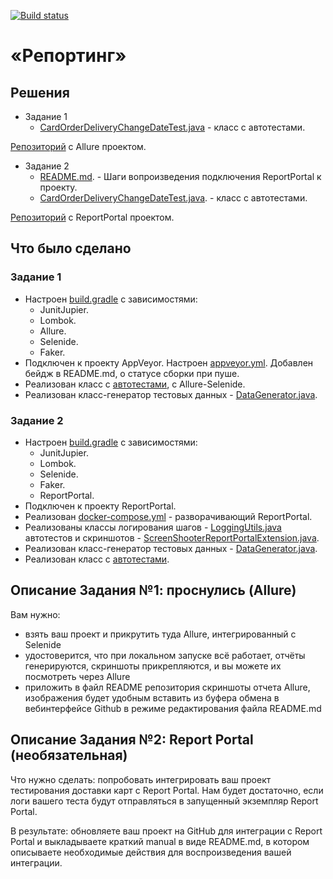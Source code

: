 [![Build status](https://ci.appveyor.com/api/projects/status/h0oln30eed1yylr0?svg=true)](https://ci.appveyor.com/project/Nephedov/cardorderallure)

# «Репортинг»

## Решения
* Задание 1
  * <a href="https://github.com/Nephedov/9.1.Automated-Testing/blob/main/src/test/java/netology/CardOrderDeliveryChangeDateTest.java">CardOrderDeliveryChangeDateTest.java</a> - класс с автотестами.

<a href="https://github.com/Nephedov/9.1.Automated-Testing/tree/main">Репозиторий</a> c Allure проектом.
* Задание 2
  * <a href="https://github.com/Nephedov/9.2.Automated-Testing/blob/main/README.md">README.md</a>. - Шаги вопроизведения подключения ReportPortal к проекту.
  * <a href="https://github.com/Nephedov/9.2.Automated-Testing/blob/main/src/test/java/netology/test/CardOrderDeliveryChangeDateTest.java">CardOrderDeliveryChangeDateTest.java</a>. - класс с автотестами.

<a href="https://github.com/Nephedov/9.2.Automated-Testing/tree/main">Репозиторий</a> с ReportPortal проектом.

## Что было сделано
### Задание 1
  * Настроен <a href="https://github.com/Nephedov/9.1.Automated-Testing/blob/main/build.gradle">build.gradle</a> с зависимостями:
    * JunitJupier.
    * Lombok.
    * Allure.
    * Selenide.
    * Faker.
  * Подключен к проекту AppVeyor. Настроен <a href="https://github.com/Nephedov/9.1.Automated-Testing/blob/main/.appveyor.yml">appveyor.yml</a>. Добавлен бейдж в README.md, о статусе сборки при пуше.
  * Реализован класс с <a href="https://github.com/Nephedov/9.1.Automated-Testing/blob/main/src/test/java/netology/CardOrderDeliveryChangeDateTest.java">автотестами</a>, с Allure-Selenide.
  * Реализован класс-генератор тестовых данных - <a href="https://github.com/Nephedov/9.1.Automated-Testing/blob/main/src/test/java/netology/DataGenerator.java">DataGenerator.java</a>.
### Задание 2
  * Настроен <a href="https://github.com/Nephedov/9.2.Automated-Testing/blob/main/build.gradle">build.gradle</a> с зависимостями:
    * JunitJupier.
    * Lombok.
    * Selenide.
    * Faker.
    * ReportPortal.
  * Подключен к проекту ReportPortal.
  * Реализован <a href="https://github.com/Nephedov/9.2.Automated-Testing/blob/main/docker-compose.yml">docker-compose.yml</a> - разворачивающий ReportPortal.
  * Реализованы классы логирования шагов - <a href="https://github.com/Nephedov/9.2.Automated-Testing/blob/main/src/test/java/netology/util/LoggingUtils.java">LoggingUtils.java</a> автотестов и скриншотов -
    <a href="https://github.com/Nephedov/9.2.Automated-Testing/blob/main/src/test/java/netology/util/ScreenShooterReportPortalExtension.java">ScreenShooterReportPortalExtension.java</a>.
  * Реализован класс-генератор тестовых данных - <a href="https://github.com/Nephedov/9.2.Automated-Testing/blob/main/src/test/java/netology/data/DataGenerator.java">DataGenerator.java</a>.
  * Реализован класс с <a href="https://github.com/Nephedov/9.2.Automated-Testing/blob/main/src/test/java/netology/test/CardOrderDeliveryChangeDateTest.java">автотестами</a>.

## Описание Задания №1: проснулись (Allure)

Вам нужно:   
* взять ваш проект и прикрутить туда Allure, интегрированный с Selenide 
* удостоверится, что при локальном запуске всё работает, отчёты генерируются, скриншоты прикрепляются, и вы можете их посмотреть через Allure 
* приложить в файл README репозитория скриншоты отчета Allure, изображения будет удобным вставить из буфера обмена в вебинтерфейсе Github в режиме редактирования файла README.md

## Описание Задания №2: Report Portal (необязательная)

Что нужно сделать: попробовать интегрировать ваш проект тестирования доставки карт с Report Portal. Нам будет достаточно, если логи вашего теста будут отправляться в запущенный экземпляр Report Portal.

В результате: обновляете ваш проект на GitHub для интеграции с Report Portal и выкладываете краткий manual в виде README.md, в котором описываете необходимые действия для воспроизведения вашей интеграции.
